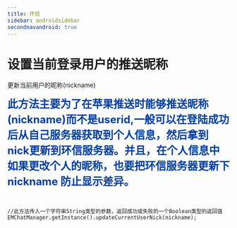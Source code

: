 ```yaml
---
title: 环信
sidebar: androidsidebar
secondnavandroid: true
---
```


# 设置当前登录用户的推送昵称

更新当前用户的昵称(nickname)

<b><font size="5em" color="#033FA1">此方法主要为了在苹果推送时能够推送昵称(nickname)而不是userid,一般可以在登陆成功后从自己服务器获取到个人信息，然后拿到nick更新到环信服务器。并且，在个人信息中如果更改个人的昵称，也要把环信服务器更新下nickname 防止显示差异。</font></b>

<pre class="hll"><code class="language-java">

//此方法传入一个字符串String类型的参数，返回成功或失败的一个Boolean类型的返回值
EMChatManager.getInstance().updateCurrentUserNick(nickname);

</code></pre>
									




